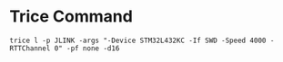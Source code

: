 # Trice Command

```b
trice l -p JLINK -args "-Device STM32L432KC -If SWD -Speed 4000 -RTTChannel 0" -pf none -d16
```
